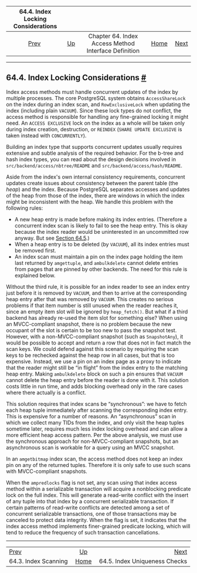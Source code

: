 <!--?xml version="1.0" encoding="UTF-8" standalone="no"?-->

|          64.4. Index Locking Considerations         |                                                                           |                                                      |                                                       |                                                                   |
| :-------------------------------------------------: | :------------------------------------------------------------------------ | :--------------------------------------------------: | ----------------------------------------------------: | ----------------------------------------------------------------: |
| [Prev](index-scanning.html "64.3. Index Scanning")  | [Up](indexam.html "Chapter 64. Index Access Method Interface Definition") | Chapter 64. Index Access Method Interface Definition | [Home](index.html "PostgreSQL 17devel Documentation") |  [Next](index-unique-checks.html "64.5. Index Uniqueness Checks") |

***

## 64.4. Index Locking Considerations [#](#INDEX-LOCKING)

Index access methods must handle concurrent updates of the index by multiple processes. The core PostgreSQL system obtains `AccessShareLock` on the index during an index scan, and `RowExclusiveLock` when updating the index (including plain `VACUUM`). Since these lock types do not conflict, the access method is responsible for handling any fine-grained locking it might need. An `ACCESS EXCLUSIVE` lock on the index as a whole will be taken only during index creation, destruction, or `REINDEX` (`SHARE UPDATE EXCLUSIVE` is taken instead with `CONCURRENTLY`).

Building an index type that supports concurrent updates usually requires extensive and subtle analysis of the required behavior. For the b-tree and hash index types, you can read about the design decisions involved in `src/backend/access/nbtree/README` and `src/backend/access/hash/README`.

Aside from the index's own internal consistency requirements, concurrent updates create issues about consistency between the parent table (the *heap*) and the index. Because PostgreSQL separates accesses and updates of the heap from those of the index, there are windows in which the index might be inconsistent with the heap. We handle this problem with the following rules:

* A new heap entry is made before making its index entries. (Therefore a concurrent index scan is likely to fail to see the heap entry. This is okay because the index reader would be uninterested in an uncommitted row anyway. But see [Section 64.5](index-unique-checks.html "64.5. Index Uniqueness Checks").)
* When a heap entry is to be deleted (by `VACUUM`), all its index entries must be removed first.
* An index scan must maintain a pin on the index page holding the item last returned by `amgettuple`, and `ambulkdelete` cannot delete entries from pages that are pinned by other backends. The need for this rule is explained below.

Without the third rule, it is possible for an index reader to see an index entry just before it is removed by `VACUUM`, and then to arrive at the corresponding heap entry after that was removed by `VACUUM`. This creates no serious problems if that item number is still unused when the reader reaches it, since an empty item slot will be ignored by `heap_fetch()`. But what if a third backend has already re-used the item slot for something else? When using an MVCC-compliant snapshot, there is no problem because the new occupant of the slot is certain to be too new to pass the snapshot test. However, with a non-MVCC-compliant snapshot (such as `SnapshotAny`), it would be possible to accept and return a row that does not in fact match the scan keys. We could defend against this scenario by requiring the scan keys to be rechecked against the heap row in all cases, but that is too expensive. Instead, we use a pin on an index page as a proxy to indicate that the reader might still be “in flight” from the index entry to the matching heap entry. Making `ambulkdelete` block on such a pin ensures that `VACUUM` cannot delete the heap entry before the reader is done with it. This solution costs little in run time, and adds blocking overhead only in the rare cases where there actually is a conflict.

This solution requires that index scans be “synchronous”: we have to fetch each heap tuple immediately after scanning the corresponding index entry. This is expensive for a number of reasons. An “asynchronous” scan in which we collect many TIDs from the index, and only visit the heap tuples sometime later, requires much less index locking overhead and can allow a more efficient heap access pattern. Per the above analysis, we must use the synchronous approach for non-MVCC-compliant snapshots, but an asynchronous scan is workable for a query using an MVCC snapshot.

In an `amgetbitmap` index scan, the access method does not keep an index pin on any of the returned tuples. Therefore it is only safe to use such scans with MVCC-compliant snapshots.

When the `ampredlocks` flag is not set, any scan using that index access method within a serializable transaction will acquire a nonblocking predicate lock on the full index. This will generate a read-write conflict with the insert of any tuple into that index by a concurrent serializable transaction. If certain patterns of read-write conflicts are detected among a set of concurrent serializable transactions, one of those transactions may be canceled to protect data integrity. When the flag is set, it indicates that the index access method implements finer-grained predicate locking, which will tend to reduce the frequency of such transaction cancellations.

***

|                                                     |                                                                           |                                                                   |
| :-------------------------------------------------- | :-----------------------------------------------------------------------: | ----------------------------------------------------------------: |
| [Prev](index-scanning.html "64.3. Index Scanning")  | [Up](indexam.html "Chapter 64. Index Access Method Interface Definition") |  [Next](index-unique-checks.html "64.5. Index Uniqueness Checks") |
| 64.3. Index Scanning                                |           [Home](index.html "PostgreSQL 17devel Documentation")           |                                     64.5. Index Uniqueness Checks |
